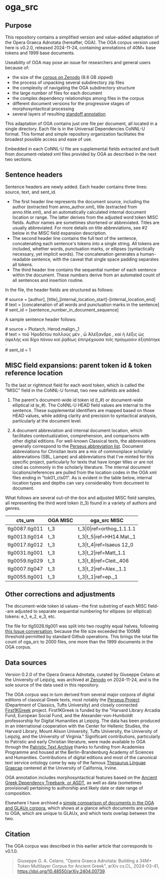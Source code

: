 # oga_src

## Purpose

This repository contains a simplified version and value-added adaptation of the Opera Graeca Adnotata (hereafter, OGA). The OGA corpus version used here is v0.2.0, released 2024-11-24, containing annotations of 40M+ base tokens and 1999 base documents.

Useability of OGA may pose an issue for  researchers and general users because of:
 - the size of the [corpus on Zenodo](https://doi.org/10.5281/zenodo.14206061) (8.6 GB zipped)
 - the process of unpacking several subdirectory zip files
 - the complexity of navigating the OGA subdirectory structure
 - the large number of files for each document
 - the complex dependency relationships among files in the corpus
 - different document versions for the progressive stages of morphosyntactical processing
 - several layers of resulting [standoff annotation](https://varro.informatik.uni-leipzig.de/oga/en/standoff_annotation.html)

This adaptation of OGA contains just one file per document, all located in a single directory. Each file is in the Universal Dependencies CoNNL-U format. This format and simple repository organization facilitates the broadest possible access and ease of use. 

Embedded in each CoNNL-U file are supplemental fields extracted and built from document-related xml files provided by OGA as described in the next two sections.

## Sentence headers

Sentence headers are newly added. Each header contains three lines: source, text, and sent_id.

 - The first header line represents the document source, including the author (extracted from anno_author.xml), title (extracted from anno.title.xml), and an automatically calculated internal document location or range. The latter derives from the adjusted word token MISC fields. Author names are sometimes shortened or abbreviated. Titles are usually abbreviated. For more details on title abbreviations, see #2 below in the MISC field expansion description.
 - The second header line contains the full text of the sentence, concatenating each sentence's tokens into a single string. All tokens are included, whether words, punctuation marks, or ellipses (syntactically necessary, yet implicit words). The concatenation generates a human-readable sentence, with the caveat that single space padding separates all tokens.
 - The third header line contains the sequential number of each sentence within the document. These numbers derive from an automated count of all sentences and insertion routine.

In the file, the header fields are structured as follows:

\# source = [author], [title]_[internal_location_start]-[internal_location_end]  
\# text = [concatenation of all words and punctuation marks in the sentence]  
\# sent_id = [sentence_number_in_document_sequence]  

A sample sentence header follows:

\# source = Plutarch, Herod.malign._1  
\# text = τοῦ Ἡροδότου πολλοὺς μέν , ὦ Ἀλέξανδρε , καὶ ἡ λέξις ὡς ἀφελὴς καὶ δίχα πόνου καὶ ῥᾳδίως ἐπιτρέχουσα τοῖς πράγμασιν ἐξηπάτηκε ·  
\# sent_id = 1  

## MISC field expansions: parent token id & token reference location

To the last or rightmost field for each word token, which is called the "MISC" field in the CoNNL-U format, two new subfields are added.

1. The parent's document-wide id token id (t_#) or document-wide elliptical id (e_#). The CoNNL-U HEAD field values are internal to the sentence. These supplemental identifiers are mapped based on those HEAD values, while adding clarity and precision to syntactical analysis, particularly at the document level.

2. A document abbreviation and internal document location, which facilitates contextualization, comprehension, and comparisons with other digital editions. For well-known Classical texts, the abbreviations generally correspond to the [Perseus abbreviation list](https://www.perseus.tufts.edu/hopper/abbrevhelp). Document abbreviations for Christian texts are a mix of commonplace scholarly abbreviations (SBL, Lampe) and abbreviations that I've minted for this specific project, particularly for texts that have longer titles or are not cited as commonly in the scholarly literature. The internal document locations/references are pulled from the location codes in the OGA xml files ending in "tok01_cts01". As is evident in the table below, internal location types and depths can vary considerably from document to document.

What follows are several out-of-the-box and adjusted MISC field samples, all representing the third word token (t_3) found in a variety of authors and genres.

| cts_urn | OGA MISC | oga_src MISC |
|------------------|-----------------|-----------------|
| tlg0087.tlg011   | t_3 | t_3\|0\|ref=orthog_1.1.1.1    |
| tlg0013.tlg014   | t_3 | t_3\|t_5\|ref=HH14.Mat._1    |
| tlg0017.tlg012   | t_3 | t_3\|t_4\|ref=Isaeus 12_0    |
| tlg0031.tlg001   | t_3 | t_3\|t_2\|ref=Matt_1.1    |
| tlg0059.tlg029   | t_3 | t_3\|t_8\|ref=Cleit._406    |
| tlg0007.tlg047   | t_3 | t_3\|t_2\|ref=Alex._1.1   |
| tlg0055.tlg001   | t_3 | t_3\|t_1\|ref=ep._1   |

## Other corrections and adjustments

The document-wide token id values--the first substring of each MISC field--are adjusted to separate sequential numbering for ellipses (or elliptical) tokens: e_1, e_2, e_3, etc.

The file for tlg5026.tlg001 was split into two roughly equal halves, following [this Issue conversation](https://github.com/OpenGreekAndLatin/First1KGreek/issues/2808), because the file size exceeded the 100MB threshold permitted by standard Github operations. This brings the total file count of oga_src to 2000 files, one more than the 1999 documents in the OGA corpus.

## Data sources

Version 0.2.0 of the Opera Graeca Adnotata, curated by Giuseppe Celano at the University of Leipzig, was archived at [Zenodo](https://doi.org/10.5281/zenodo.14206061) on 2024-11-24, and is the sole source of the data used in this repository. 

The OGA corpus was in turn derived from several major corpora of digital editions of classical Greek texts, most notably the [Perseus Project](https://github.com/PerseusDL/canonical-greekLit) (Department of Classics, Tufts University) and closely connected [First1KGreek](https://github.com/OpenGreekAndLatin/First1KGreek) project. First1KGreek is funded by the "Harvard Library Arcadia Fund, European Social Fund, and the Alexander-von-Humboldt professorship for Digital Humanities at Leipzig. The data has been produced in an international cooperation with the Center for Hellenic Studies, the Harvard Library, Mount Alison University, Tufts University, the University of Leipzig, and the University of Virginia." Significant contributions, particularly to Patristic and early Christian literature, were made available to OGA through the [Patristic Text Archive](https://github.com/PatristicTextArchive/pta_data) thanks to funding from Academies Programme and housed at the Berlin-Brandenburg Academy of Sciences and Humanities. Contributions of digital editions and most of the canonical text service ontology come by way of the famous [Thesaurus Linguae Graecae](https://stephanus.tlg.uci.edu/index.php#login=true) centered at the University of California, Irvine.

OGA annotation includes morphosyntactical features based on the [Ancient Greek Dependency Treebank, or AGDT](https://github.com/PerseusDL/treebank_data/blob/master/AGDT2/guidelines/Greek_guidelines.md), as well as data (sometimes provisional) pertaining to authorship and likely date or date range of composition.

Elsewhere I have archived a [simple comparison of documents in the OGA and GLAUx corpora](https://doi.org/10.5281/zenodo.14254072), which shows at a glance which documents are unique to OGA, which are unique to GLAUx, and which texts overlap between the two.

## Citation

The OGA corpus was described in this earlier article that corresponds to v0.1.0.

> Giuseppe G. A. Celano, "Opera Graeca Adnotata: Building a 34M+ Token Multilayer Corpus for Ancient Greek", arXiv cs.CL, 2024-03-41, https://doi.org/10.48550/arXiv.2404.00739.
